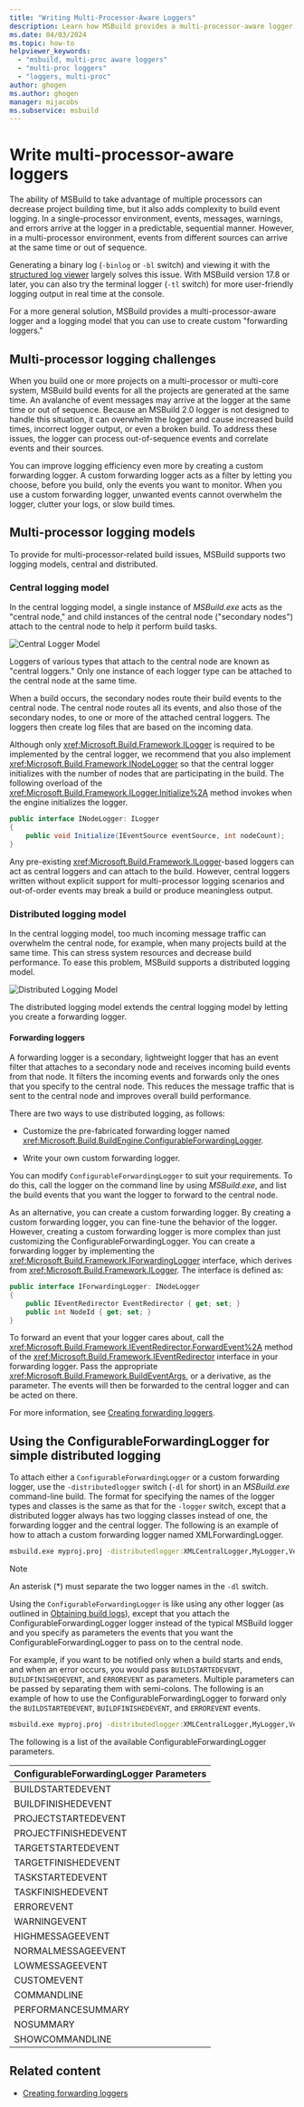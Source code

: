 ```yaml
---
title: "Writing Multi-Processor-Aware Loggers"
description: Learn how MSBuild provides a multi-processor-aware logger and logging model, and lets you create custom "forwarding loggers."
ms.date: 04/03/2024
ms.topic: how-to
helpviewer_keywords:
  - "msbuild, multi-proc aware loggers"
  - "multi-proc loggers"
  - "loggers, multi-proc"
author: ghogen
ms.author: ghogen
manager: mijacobs
ms.subservice: msbuild
---
```

# Write multi-processor-aware loggers

The ability of MSBuild to take advantage of multiple processors can decrease project building time, but it also adds complexity to build event logging. In a single-processor environment, events, messages, warnings, and errors arrive at the logger in a predictable, sequential manner. However, in a multi-processor environment, events from different sources can arrive at the same time or out of sequence.

Generating a binary log (`-binlog` or `-bl` switch) and viewing it with the [structured log viewer](https://msbuildlog.com/) largely solves this issue. With MSBuild version 17.8 or later, you can also try the terminal logger (`-tl` switch) for more user-friendly logging output in real time at the console.

For a more general solution, MSBuild provides a multi-processor-aware logger and a logging model that you can use to create custom "forwarding loggers."

## Multi-processor logging challenges

 When you build one or more projects on a multi-processor or multi-core system, MSBuild build events for all the projects are generated at the same time. An avalanche of event messages may arrive at the logger at the same time or out of sequence. Because an MSBuild 2.0 logger is not designed to handle this situation, it can overwhelm the logger and cause increased build times, incorrect logger output, or even a broken build. To address these issues, the logger can process out-of-sequence events and correlate events and their sources.

 You can improve logging efficiency even more by creating a custom forwarding logger. A custom forwarding logger acts as a filter by letting you choose, before you build, only the events you want to monitor. When you use a custom forwarding logger, unwanted events cannot overwhelm the logger, clutter your logs, or slow build times.

## Multi-processor logging models

 To provide for multi-processor-related build issues, MSBuild supports two logging models, central and distributed.

### Central logging model

 In the central logging model, a single instance of *MSBuild.exe* acts as the "central node," and child instances of the central node ("secondary nodes") attach to the central node to help it perform build tasks.

 ![Central Logger Model](../msbuild/media/centralnode.png "CentralNode")

 Loggers of various types that attach to the central node are known as "central loggers." Only one instance of each logger type can be attached to the central node at the same time.

 When a build occurs, the secondary nodes route their build events to the central node. The central node routes all its events, and also those of the secondary nodes, to one or more of the attached central loggers. The loggers then create log files that are based on the incoming data.

 Although only <xref:Microsoft.Build.Framework.ILogger> is required to be implemented by the central logger, we recommend that you also implement <xref:Microsoft.Build.Framework.INodeLogger> so that the central logger initializes with the number of nodes that are participating in the build. The following overload of the <xref:Microsoft.Build.Framework.ILogger.Initialize%2A> method invokes when the engine initializes the logger.

```csharp
public interface INodeLogger: ILogger
{
    public void Initialize(IEventSource eventSource, int nodeCount);
}
```

 Any pre-existing <xref:Microsoft.Build.Framework.ILogger>-based loggers can act as central loggers and can attach to the build. However, central loggers written without explicit support for multi-processor logging scenarios and out-of-order events may break a build or produce meaningless output.

### Distributed logging model

 In the central logging model, too much incoming message traffic can overwhelm the central node, for example, when many projects build at the same time. This can stress system resources and decrease build performance. To ease this problem, MSBuild supports a distributed logging model.

 ![Distributed Logging Model](../msbuild/media/distnode.png "DistNode")

 The distributed logging model extends the central logging model by letting you create a forwarding logger.

#### Forwarding loggers

 A forwarding logger is a secondary, lightweight logger that has an event filter that attaches to a secondary node and receives incoming build events from that node. It filters the incoming events and forwards only the ones that you specify to the central node. This reduces the message traffic that is sent to the central node and improves overall build performance.

 There are two ways to use distributed logging, as follows:

- Customize the pre-fabricated forwarding logger named <xref:Microsoft.Build.BuildEngine.ConfigurableForwardingLogger>.

- Write your own custom forwarding logger.

You can modify `ConfigurableForwardingLogger` to suit your requirements. To do this, call the logger on the command line by using *MSBuild.exe*, and list the build events that you want the logger to forward to the central node.

As an alternative, you can create a custom forwarding logger. By creating a custom forwarding logger, you can fine-tune the behavior of the logger. However, creating a custom forwarding logger is more complex than just customizing the ConfigurableForwardingLogger. You can create a forwarding logger by implementing the <xref:Microsoft.Build.Framework.IForwardingLogger> interface, which derives from <xref:Microsoft.Build.Framework.ILogger>. The interface is defined as:

```csharp
public interface IForwardingLogger: INodeLogger
{
    public IEventRedirector EventRedirector { get; set; }
    public int NodeId { get; set; }
}
```

To forward an event that your logger cares about, call the <xref:Microsoft.Build.Framework.IEventRedirector.ForwardEvent%2A> method of the <xref:Microsoft.Build.Framework.IEventRedirector> interface in your forwarding logger. Pass the appropriate <xref:Microsoft.Build.Framework.BuildEventArgs>, or a derivative, as the parameter. The events will then be forwarded to the central logger and can be acted on there.

For more information, see [Creating forwarding loggers](../msbuild/creating-forwarding-loggers.md).

## Using the ConfigurableForwardingLogger for simple distributed logging

 To attach either a `ConfigurableForwardingLogger` or a custom forwarding logger, use the `-distributedlogger` switch (`-dl` for short) in an *MSBuild.exe* command-line build. The format for specifying the names of the logger types and classes is the same as that for the `-logger` switch, except that a distributed logger always has two logging classes instead of one, the forwarding logger and the central logger. The following is an example of how to attach a custom forwarding logger named XMLForwardingLogger.

```cmd
msbuild.exe myproj.proj -distributedlogger:XMLCentralLogger,MyLogger,Version=1.0.2,Culture=neutral*XMLForwardingLogger,MyLogger,Version=1.0.2,Culture=neutral
```

> [!NOTE]
> An asterisk (*) must separate the two logger names in the `-dl` switch.

 Using the `ConfigurableForwardingLogger` is like using any other logger (as outlined in [Obtaining build logs](../msbuild/obtaining-build-logs-with-msbuild.md)), except that you attach the ConfigurableForwardingLogger logger instead of the typical MSBuild logger and you specify as parameters the events that you want the ConfigurableForwardingLogger to pass on to the central node.

 For example, if you want to be notified only when a build starts and ends, and when an error occurs, you would pass `BUILDSTARTEDEVENT`, `BUILDFINISHEDEVENT`, and `ERROREVENT` as parameters. Multiple parameters can be passed by separating them with semi-colons. The following is an example of how to use the ConfigurableForwardingLogger to forward only the `BUILDSTARTEDEVENT`, `BUILDFINISHEDEVENT`, and `ERROREVENT` events.

```cmd
msbuild.exe myproj.proj -distributedlogger:XMLCentralLogger,MyLogger,Version=1.0.2,Culture=neutral*ConfigureableForwardingLogger,C:\My.dll;BUILDSTARTEDEVENT; BUILDFINISHEDEVENT;ERROREVENT
```

 The following is a list of the available ConfigurableForwardingLogger parameters.

|ConfigurableForwardingLogger Parameters|
| - |
|BUILDSTARTEDEVENT|
|BUILDFINISHEDEVENT|
|PROJECTSTARTEDEVENT|
|PROJECTFINISHEDEVENT|
|TARGETSTARTEDEVENT|
|TARGETFINISHEDEVENT|
|TASKSTARTEDEVENT|
|TASKFINISHEDEVENT|
|ERROREVENT|
|WARNINGEVENT|
|HIGHMESSAGEEVENT|
|NORMALMESSAGEEVENT|
|LOWMESSAGEEVENT|
|CUSTOMEVENT|
|COMMANDLINE|
|PERFORMANCESUMMARY|
|NOSUMMARY|
|SHOWCOMMANDLINE|

## Related content

- [Creating forwarding loggers](../msbuild/creating-forwarding-loggers.md)
